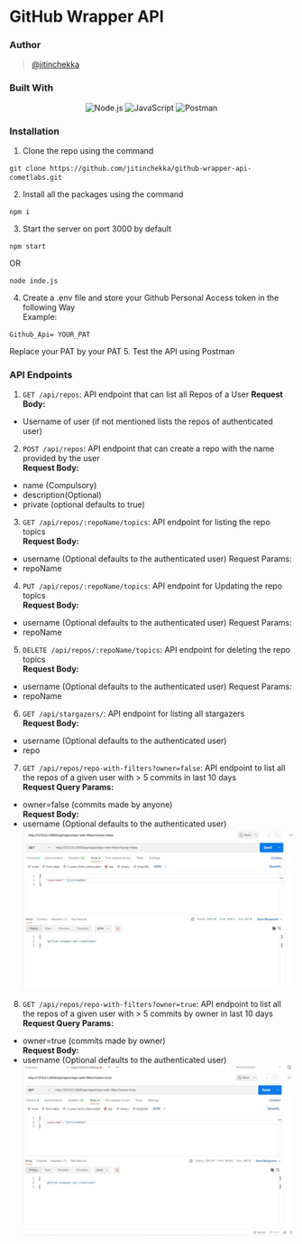 # GitHub Wrapper API

### Author
> [@jitinchekka](https://github.com/jitinchekka)

### Built With
<div align="center">
<img src="https://badges.aleen42.com/src/node.svg" alt="Node.js">
<img src="https://badges.aleen42.com/src/javascript.svg" alt="JavaScript">
<img src="https://img.shields.io/badge/Postman-FF6C37?style=flat&logo=Postman&logoColor=white" alt="Postman"/>
</div>

### Installation
1. Clone the repo using the command 
``` shell
git clone https://github.com/jitinchekka/github-wrapper-api-cometlabs.git 
```
2. Install all the packages using the command
``` shell
npm i
```
3. Start the server on port 3000 by default
``` shell
npm start 
```
OR
``` shell
node inde.js
```
4. Create a .env file and store your Github Personal Access token in the following Way   
Example: 
```
Github_Api= YOUR_PAT
```
Replace your PAT by your PAT
5. Test the API using Postman

### API Endpoints
1. `GET /api/repos`: API endpoint that can list all Repos of a User
**Request Body:**
- Username of user (if not mentioned lists the repos of authenticated user)
2. `POST /api/repos`:  API endpoint that can create a repo with the name provided by the user   
**Request Body:**
- name (Compulsory)
- description(Optional)
- private (optional defaults to true)
3. `GET /api/repos/:repoName/topics`: API endpoint for listing the repo topics   
**Request Body:**
- username (Optional defaults to the authenticated user)
Request Params:
- repoName
4. `PUT /api/repos/:repoName/topics`: API endpoint for Updating the repo topics   
**Request Body:**
- username (Optional defaults to the authenticated user)
Request Params:
- repoName
5. `DELETE /api/repos/:repoName/topics`: API endpoint for deleting the repo topics   
__Request Body:__
- username (Optional defaults to the authenticated user)
Request Params:
- repoName
6. `GET /api/stargazers/`: API endpoint for listing all stargazers   
__Request Body:__
- username (Optional defaults to the authenticated user)
- repo
7. `GET /api/repos/repo-with-filters?owner=false`: API endpoint to list all the repos of a given user with > 5 commits in last 10 days   
__Request Query Params:__   
- owner=false (commits made by anyone)   
__Request Body:__   
- username (Optional defaults to the authenticated user)      
![Screenshot 7](/images/repo-filters.jpg)   
8. `GET /api/repos/repo-with-filters?owner=true`: API endpoint to list all the repos of a given user with > 5 commits by owner in last 10 days   
__Request Query Params:__   
- owner=true (commits made by owner)   
__Request Body:__   
- username (Optional defaults to the authenticated user)   
![Screenshot 8](/images/repo-filters-owner.jpg)